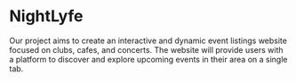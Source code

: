 # NightLyfe
Our project aims to create an interactive and dynamic event listings website  focused on clubs, cafes, and concerts. The website will provide users with a  platform to discover and explore upcoming events in their area on a single tab.
